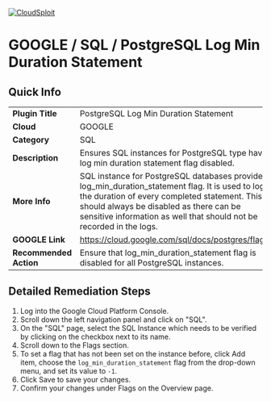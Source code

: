 [![CloudSploit](https://cloudsploit.com/img/logo-new-big-text-100.png "CloudSploit")](https://cloudsploit.com)

# GOOGLE / SQL / PostgreSQL Log Min Duration Statement

## Quick Info

| | |
|-|-|
| **Plugin Title** | PostgreSQL Log Min Duration Statement |
| **Cloud** | GOOGLE |
| **Category** | SQL |
| **Description** | Ensures SQL instances for PostgreSQL type have log min duration statement flag disabled. |
| **More Info** | SQL instance for PostgreSQL databases provides log_min_duration_statement flag. It is used to log the duration of every completed statement. This should always be disabled as there can be sensitive information as well that should not be recorded in the logs. |
| **GOOGLE Link** | https://cloud.google.com/sql/docs/postgres/flags |
| **Recommended Action** | Ensure that log_min_duration_statement flag is disabled for all PostgreSQL instances. |

## Detailed Remediation Steps
1. Log into the Google Cloud Platform Console.
2. Scroll down the left navigation panel and click on "SQL". 
3. On the "SQL" page, select the SQL Instance which needs to be verified by clicking on the checkbox next to its name.
4. Scroll down to the Flags section.
5. To set a flag that has not been set on the instance before, click Add item, choose the `log_min_duration_statement` flag from the drop-down menu, and set its value to `-1`.
6. Click Save to save your changes.
7. Confirm your changes under Flags on the Overview page.